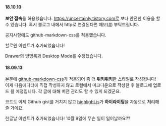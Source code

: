 #### 18.10.10

**보안 접속**을 허용했습니다. https://uncertainly.tistory.com로 보다 안전한 이용을 할 수 있습니다. 혹시 블로그 내에서 http로 연결된다면 제보([#](mailto:photon235@naver.com)) 부탁드립니다.

공지사항에도 github-markdown-css를 적용했습니다.

할로윈 이벤트가 추가되었습니다!

Drawer의 방명록과 Desktop Mode를 수정했습니다.



#### 18.09.13

본문에 [github-markdown-css](https://github.com/sindresorhus/github-markdown-css)가 적용되어 좀 더 **위키위키**한 스타일로 작성됩니다! 이제 다음에디터에 직접 작성하지 않고 로컬에서 마크다운으로 작성한 후 블로그에 업로드 될 예정입니다. 각 글에 대해 버전 관리도 할 수 있게 되겠군요.

코드도 이제 Github gist를 거치지 않고 [highlight.js](https://highlightjs.org/)가 **하이라이팅**을 자동으로 처리해줄 거에요.

한글날 이벤트가 추가되었습니다! 10월 9일에 무슨 일이 일어날까요??